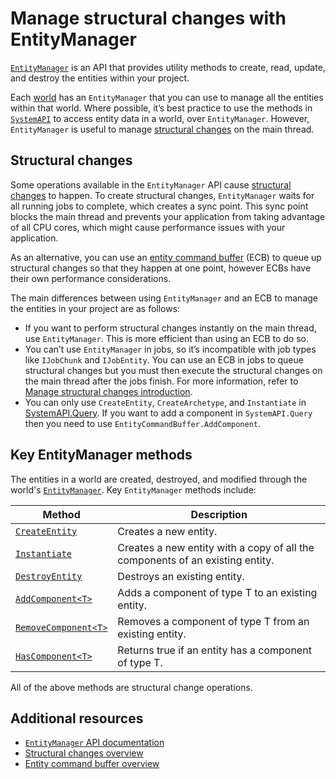 # Manage structural changes with EntityManager

[`EntityManager`](xref:Unity.Entities.EntityManager) is an API that provides utility methods to create, read, update, and destroy the entities within your project.

Each [world](concepts-worlds.md) has an `EntityManager` that you can use to manage all the entities within that world. Where possible, it’s best practice to use the methods in [`SystemAPI`](systems-systemapi.md) to access entity data in a world, over `EntityManager`. However, `EntityManager` is useful to manage [structural changes](concepts-structural-changes.md) on the main thread. 

## Structural changes

Some operations available in the `EntityManager` API cause [structural changes](concepts-structural-changes.md) to happen. To create structural changes, `EntityManager` waits for all running jobs to complete, which creates a sync point. This sync point blocks the main thread and prevents your application from taking advantage of all CPU cores, which might cause performance issues with your application. 

As an alternative, you can use an [entity command buffer](systems-entity-command-buffers.md) (ECB) to queue up structural changes so that they happen at one point, however ECBs have their own performance considerations. 

The main differences between using `EntityManager` and an ECB to manage the entities in your project are as follows:

* If you want to perform structural changes instantly on the main thread, use `EntityManager`. This is more efficient than using an ECB to do so.
* You can’t use `EntityManager` in jobs, so it’s incompatible with job types like `IJobChunk` and `IJobEntity`. You can use an ECB in jobs to queue structural changes but you must then execute the structural changes on the main thread after the jobs finish. For more information, refer to [Manage structural changes introduction](systems-manage-structural-changes-intro.md).
* You can only use `CreateEntity`, `CreateArchetype`, and `Instantiate` in [SystemAPI.Query](systems-systemapi-query.md). If you want to add a component in `SystemAPI.Query` then you need to use `EntityCommandBuffer.AddComponent`.

## Key EntityManager methods

The entities in a world are created, destroyed, and modified through the world's [`EntityManager`](xref:Unity.Entities.EntityManager). Key `EntityManager` methods include:

|**Method**|**Description**|
|---|---|
|[`CreateEntity`](xref:Unity.Entities.EntityManager.CreateEntity)|Creates a new entity.|
|[`Instantiate`](xref:Unity.Entities.EntityManager.Instantiate*)|Creates a new entity with a copy of all the components of an existing entity.|
|[`DestroyEntity`](xref:Unity.Entities.EntityManager.DestroyEntity*)|Destroys an existing entity.|
|[`AddComponent<T>`](xref:Unity.Entities.EntityManager.AddComponent*)|Adds a component of type T to an existing entity.|
|[`RemoveComponent<T>`](xref:Unity.Entities.EntityManager.RemoveComponent*)|Removes a component of type T from an existing entity.|
|[`HasComponent<T>`](xref:Unity.Entities.EntityManager.HasComponent*)|Returns true if an entity has a component of type T.|

All of the above methods are structural change operations.

## Additional resources

* [`EntityManager` API documentation](xref:Unity.Entities.EntityManager)
* [Structural changes overview](concepts-structural-changes.md)
* [Entity command buffer overview](systems-entity-command-buffers.md)
